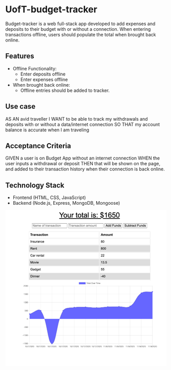 # UofT-budget-tracker
Budget-tracker is a web full-stack app developed to add expenses and deposits to their budget with or without a connection. When entering transactions offline, users should populate the total when brought back online.

## Features
* Offline Functionality:
    * Enter deposits offline
    * Enter expenses offline
* When brought back online:
    * Offline entries should be added to tracker.

## Use case
AS AN avid traveller
I WANT to be able to track my withdrawals and deposits with or without a data/internet connection
SO THAT my account balance is accurate when I am traveling

## Acceptance Criteria
GIVEN a user is on Budget App without an internet connection
WHEN the user inputs a withdrawal or deposit
THEN that will be shown on the page, and added to their transaction history when their connection is back online.

## Technology Stack
* Frontend (HTML, CSS, JavaScript)
* Backend (Node.js, Express, MongoDB, Mongoose)

![Demo](public/assets/imgs/demo.png)